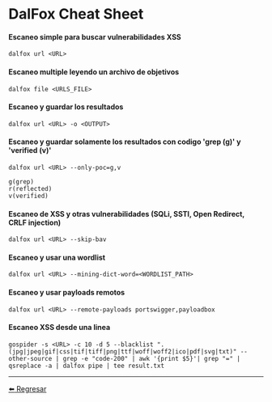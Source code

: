 # DalFox Cheat Sheet

#### Escaneo simple para buscar vulnerabilidades XSS
```
dalfox url <URL>
```

#### Escaneo multiple leyendo un archivo de objetivos
```
dalfox file <URLS_FILE>
```

#### Escaneo y guardar los resultados
```
dalfox url <URL> -o <OUTPUT>
```

#### Escaneo y guardar solamente los resultados con codigo 'grep (g)' y 'verified (v)'
```
dalfox url <URL> --only-poc=g,v

g(grep)
r(reflected)
v(verified)
```

#### Escaneo de XSS y otras vulnerabilidades (SQLi, SSTI, Open Redirect, CRLF injection)
```
dalfox url <URL> --skip-bav
```

#### Escaneo y usar una wordlist
```
dalfox url <URL> --mining-dict-word=<WORDLIST_PATH>
```

#### Escaneo y usar payloads remotos
```
dalfox url <URL> --remote-payloads portswigger,payloadbox
```

#### Escaneo XSS desde una linea
```
gospider -s <URL> -c 10 -d 5 --blacklist ".(jpg|jpeg|gif|css|tif|tiff|png|ttf|woff|woff2|ico|pdf|svg|txt)" --other-source | grep -e "code-200" | awk '{print $5}'| grep "=" | qsreplace -a | dalfox pipe | tee result.txt
```

---

[:arrow_left: Regresar](https://github.com/m4lal0/cheatsheets)